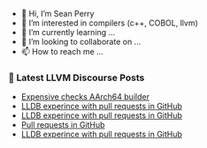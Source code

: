 - 👋 Hi, I’m Sean Perry
- 👀 I’m interested in compilers (c++, COBOL, llvm)
- 🌱 I’m currently learning ...
- 💞️ I’m looking to collaborate on ...
- 📫 How to reach me ...

<!---
s66perry/s66perry is a ✨ special ✨ repository because its `README.md` (this file) appears on your GitHub profile.
You can click the Preview link to take a look at your changes.
--->
### 📕 Latest LLVM Discourse Posts

<!-- DISCOURSE-LLVM:START -->
- [Expensive checks AArch64 builder](https://discourse.llvm.org/t/expensive-checks-aarch64-builder/72956#post_4)
- [LLDB experince with pull requests in GitHub](https://discourse.llvm.org/t/lldb-experince-with-pull-requests-in-github/72966#post_3)
- [LLDB experince with pull requests in GitHub](https://discourse.llvm.org/t/lldb-experince-with-pull-requests-in-github/72966#post_2)
- [Pull requests in GitHub](https://discourse.llvm.org/t/pull-requests-in-github/72967#post_1)
- [LLDB experince with pull requests in GitHub](https://discourse.llvm.org/t/lldb-experince-with-pull-requests-in-github/72966#post_1)
<!-- DISCOURSE-LLVM:END -->
